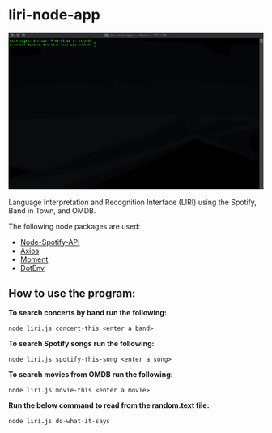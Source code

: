 # liri-node-app

![](Liri-Bot.gif)

 Language Interpretation and Recognition Interface (LIRI) using the Spotify, Band in Town, and OMDB.

The following node packages are used:
* [Node-Spotify-API](https://www.npmjs.com/package/node-spotify-api)
* [Axios](https://www.npmjs.com/package/axios)
* [Moment](https://www.npmjs.com/package/moment)
* [DotEnv](https://www.npmjs.com/package/dotenv)

## How to use the program:
**To search concerts by band run the following:**

    node liri.js concert-this <enter a band>

**To search Spotify songs run the following:**

    node liri.js spotify-this-song <enter a song>

**To search movies from OMDB run the following:**

    node liri.js movie-this <enter a movie>

**Run the below command to read from the random.text file:**

    node liri.js do-what-it-says